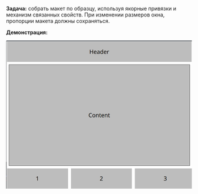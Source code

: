 **Задача:** собрать макет по образцу, используя якорные привязки и механизм связанных свойств. При изменении размеров окна, пропорции макета должны сохраняться.

**Демонстрация:**

![image](layout.png)
